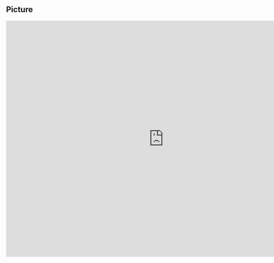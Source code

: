 ## Picture
<iframe src="https://data.oecd.org/chart/6S6U" width="860" height="645" style="border: 0" mozallowfullscreen="true" webkitallowfullscreen="true" allowfullscreen="true"><a href="https://data.oecd.org/chart/6S6U" target="_blank">OECD Chart: General government debt, Total, % of GDP, Annual, 2021</a></iframe>
